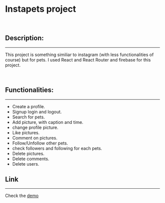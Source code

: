 # Instapets project

<br/>

## Description:
---
This project is something similiar to instagram (with less functionalities of course) but for pets.
I used React and React Router and firebase for this project.

<br/>

## Functionalities:
---

- Create a profile.
- Signup login and logout.
- Search for pets.
- Add picture, with caption and time.
- change profile picture.
- Like pictures.
- Comment on pictures.
- Follow/Unfollow other pets.
- check followers and following for each pets.
- Delete pictures.
- Delete comments.
- Delete users.

## Link
---
Check the [demo]( https://gl-cardillo.github.io/instapets/#/login) 